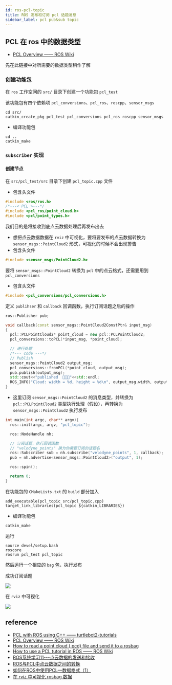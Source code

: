 ```yaml
--- 
id: ros-pcl-topic
title: ROS 发布和订阅 pcl 话题消息
sidebar_label: pcl pub&sub topic
---
```


## PCL 在 ros 中的数据类型
- [PCL Overview —— ROS Wiki](http://wiki.ros.org/pcl/Overview)

先在此链接中对所需要的数据类型稍作了解


### 创建功能包
在 `ros` 工作空间的 `src/` 目录下创建一个功能包 `pcl_test`

该功能包有四个依赖项 `pcl_conversions`、`pcl_ros`、`roscpp`、`sensor_msgs` 

``` shell
cd src/
catkin_create_pkg pcl_test pcl_conversions pcl_ros roscpp sensor_msgs
```

- 编译功能包

``` shell
cd ..
catkin_make
```

### `subscriber` 实现
#### 创建节点

在 `src/pcl_test/src` 目录下创建 `pcl_topic.cpp` 文件

- 包含头文件
  
``` cpp
#include <ros/ros.h>
/*---< PCL >---*/
#include <pcl_ros/point_cloud.h>
#include <pcl/point_types.h>
```

我们目的是将接收到底点云数据处理后再发布出去
- 想把点云数据数据在 `rviz` 中可视化，要将要发布的点云数据转换为 `sensor_msgs::PointCloud2` 形式，可视化的时候不会出现警告
- 包含头文件

``` cpp
#include <sensor_msgs/PointCloud2.h>
```

要将 `sensor_msgs::PointCloud2` 转换为 `pcl` 中的点云格式，还需要用到 `pcl_conversions`
- 包含头文件

``` cpp
#include <pcl_conversions/pcl_conversions.h>
```

定义 `publihser` 和 `callback` 回调函数，执行订阅话题之后的操作

``` cpp
ros::Publisher pub;

void callback(const sensor_msgs::PointCloud2ConstPtr& input_msg)
{
  pcl::PCLPointCloud2* point_cloud = new pcl::PCLPointCloud2;
  pcl_conversions::toPCL(*input_msg, *point_cloud);

  // 进行处理
  /*--- code ---*/
  // Publish
  sensor_msgs::PointCloud2 output_msg;
  pcl_conversions::fromPCL(*point_cloud, output_msg);
  pub.publish(output_msg);
  std::cout<<"published  💭💭💭"<<std::endl;
  ROS_INFO("Cloud: width = %d, height = %d\n", output_msg.width, output_msg.height);
}
```
- 这里订阅 `sensor_msgs::PointCloud2` 的消息类型，并转换为 `pcl::PCLPointCloud2` 类型执行处理（假设），再转换为 `sensor_msgs::PointCloud2` 执行发布


``` cpp title="main"
int main(int argc, char** argv){
  ros::init(argc, argv, "pcl_topic");

  ros::NodeHandle nh;

  // 订阅话题，执行回调函数 
  // "velodyne_points" 换为你需要订阅的话题名
  ros::Subscriber sub = nh.subscribe("velodyne_points", 1, callback);
  pub = nh.advertise<sensor_msgs::PointCloud2>("output", 1);

  ros::spin();

  return 0;
}
```

在功能包的 `CMakeLists.txt` 的 `build` 部分加入

``` CMakeLists
add_executable(pcl_topic src/pcl_topic.cpp)
target_link_libraries(pcl_topic ${catkin_LIBRARIES})
```

- 编译功能包

``` shell
catkin_make
```

运行
```
source devel/setup.bash
roscore
rosrun pcl_test pcl_topic
```

然后运行一个相应的 `bag` 包，执行发布

成功订阅话题

![](https://pictures-1304295136.cos.ap-guangzhou.myqcloud.com/screenshot/ubuntu/ros/pcl_topic_sub.png)

在 `rviz` 中可视化

![](https://pictures-1304295136.cos.ap-guangzhou.myqcloud.com/screenshot/ubuntu/ros/pcl_topic_rviz.png)

<!--
### `publisher` 实现
-->

## reference
- [PCL with ROS using C++ —— turtlebot2-tutorials](https://dabit-industries.github.io/turtlebot2-tutorials/13-ROSPCL.html)
- [PCL Overview —— ROS Wiki](http://wiki.ros.org/pcl/Overview)
- [How to read a point cloud (.pcd) file and send it to a rosbag](https://answers.ros.org/question/325030/how-to-read-a-point-cloud-pcd-file-and-send-it-to-a-rosbag/)
- [How to use a PCL tutorial in ROS —— ROS Wiki](http://wiki.ros.org/pcl/Tutorials)
- [ROS系统学习11---点云数据的发送和接收](https://www.guyuehome.com/25024)
- [ROS与PCL中点云数据之间的转换](https://cloud.tencent.com/developer/article/1692529)
- [如何在ROS中使用PCL—数据格式（1）](https://cloud.tencent.com/developer/article/1477011)
- [在 rviz 中可视化 rosbag 数据](https://sinnammanyo.cn/personal-site/docs/ros/ros-point-cloud/ros-rosbag-play-rviz)
